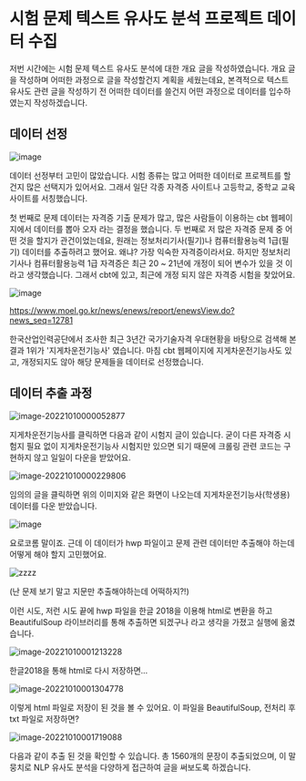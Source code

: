 # 시험 문제 텍스트 유사도 분석 프로젝트 데이터 수집 

저번 시간에는 시험 문제 텍스트 유사도 분석에 대한 개요 글을 작성하였습니다. 개요 글을 작성하며 어떠한 과정으로 글을 작성할건지 계획을 세웠는데요, 본격적으로 텍스트 유사도 관련 글을 작성하기 전 어떠한 데이터를 쓸건지 어떤 과정으로 데이터를 입수하였는지 작성하겠습니다.



## 데이터 선정 

![image](https://user-images.githubusercontent.com/71218142/194311975-61e06531-f044-4efb-bb91-13d4ddb2be38.png)



데이터 선정부터 고민이 많았습니다. 시험 종류는 많고 어떠한 데이터로 프로젝트를 할건지 많은 선택지가 있어서요. 그래서 일단 각종 자격증 사이트나 고등학교, 중학교 교육 사이트를 서칭했습니다. 



첫 번째로 문제 데이터는  자격증 기출 문제가 많고, 많은 사람들이 이용하는 cbt 웹페이지에서 데이터를 뽑아 오자 라는 결정을 했습니다. 두 번째로 저 많은 자격증 문제 중 어떤 것을 할지가 관건이었는데요, 원래는 정보처리기사(필기)나 컴퓨터활용능력 1급(필기) 데이터를 추출하려고 했어요. 왜냐? 가장 익숙한 자격증이라서요. 하지만 정보처리기사나 컴퓨터활용능력 1급 자격증은 최근 20 ~ 21년에 개정이 되어 변수가 있을 것 이라고 생각했습니다. 그래서 cbt에 있고, 최근에 개정 되지 않은 자격증 시험을 찾았어요.



![image](https://user-images.githubusercontent.com/71218142/194762022-3bd7ab43-5e58-4b12-b45c-63713240c057.png)

https://www.moel.go.kr/news/enews/report/enewsView.do?news_seq=12781

한국산업인력공단에서 조사한 최근 3년간 국가기술자격 우대현황을 바탕으로 검색해 본 결과 1위가 '지게차운전기능사' 였습니다. 마침 cbt 웹페이지에 지게차운전기능사도 있고, 개정되지도 않아 해당 문제들을 데이터로 선정했습니다. 





## 데이터 추출 과정

![image-20221010000052877](C:\Users\ck12q\AppData\Roaming\Typora\typora-user-images\image-20221010000052877.png)



지게차운전기능사를 클릭하면 다음과 같이 시험지 글이 있습니다. 굳이 다른 자격증 시험지 필요 없이 지게차운전기능사 시험지만 있으면 되기 때문에 크롤링 관련 코드는 구현하지 않고 일일이 다운을 받았어요.



![image-20221010000229806](C:\Users\ck12q\AppData\Roaming\Typora\typora-user-images\image-20221010000229806.png)



임의의 글을 클릭하면 위의 이미지와 같은 화면이 나오는데 지게차운전기능사(학생용) 데이터를 다운 받았습니다. 



![image](https://user-images.githubusercontent.com/71218142/194764246-f4f37fbb-43e1-48d1-86d5-6a1d470a5d38.png)

요로코롬 말이죠. 근데 이 데이터가 hwp 파일이고 문제 관련 데이터만 추출해야 하는데 어떻게 해야 할지 고민했어요. 



![zzzz](https://user-images.githubusercontent.com/71218142/194764391-46e92c70-6cd5-448f-bdee-18b45bba68c0.png)

(난 문제 보기 말고 지문만 추출해야하는데 어떡하지?!) 

 이런 시도, 저런 시도 끝에 hwp 파일을 한글 2018을 이용해 html로 변환을 하고 BeautifulSoup 라이브러리를 통해 추출하면 되겠구나 라고 생각을 가졌고 실행에 옮겼습니다. 



![image-20221010001213228](https://user-images.githubusercontent.com/71218142/194765061-54a769ac-9865-4c88-91dd-964c4645820a.png)



한글2018을 통해 html로 다시 저장하면...



![image-20221010001304778](https://user-images.githubusercontent.com/71218142/194765034-7e42feca-ee8c-44ca-b858-d6b7e8bdda17.png)



이렇게 html 파일로 저장이 된 것을 볼 수 있어요. 이 파일을 BeautifulSoup, 전처리 후 txt 파일로 저장하면?



![image-20221010001719088](https://user-images.githubusercontent.com/71218142/194765023-4a7c106a-171c-4fb1-8626-72db70401b60.png)



다음과 같이 추출 된 것을 확인할 수 있습니다. 총 1560개의 문장이 추출되었으며, 이 말뭉치로 NLP 유사도 분석을 다양하게 접근하여 글을 써보도록 하겠습니다.











